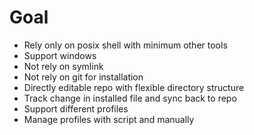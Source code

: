 # Goal

* Rely only on posix shell with minimum other tools
* Support windows
* Not rely on symlink
* Not rely on git for installation
* Directly editable repo with flexible directory structure
* Track change in installed file and sync back to repo
* Support different profiles
* Manage profiles with script and manually
